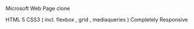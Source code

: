 Microsoft Web Page clone

HTML 5
CSS3 ( incl. flexbox , grid , mediaqueries )
Completely Responsive
